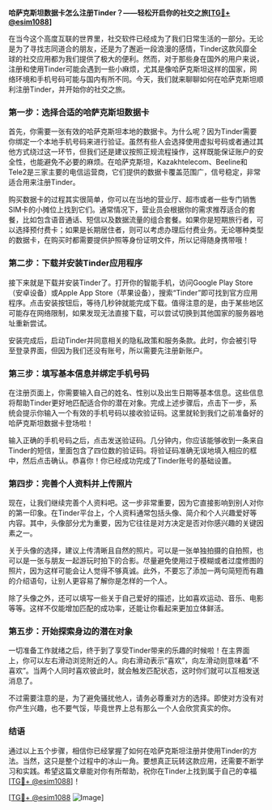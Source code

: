 **哈萨克斯坦数据卡怎么注册Tinder？——轻松开启你的社交之旅[[TG💪+ @esim1088](https://t.me/s/esim1088)]**

在当今这个高度互联的世界里，社交软件已经成为了我们日常生活的一部分。无论是为了寻找志同道合的朋友，还是为了邂逅一段浪漫的感情，Tinder这款风靡全球的社交应用都为我们提供了极大的便利。然而，对于那些身在国外的用户来说，注册和使用Tinder可能会遇到一些小麻烦，尤其是像哈萨克斯坦这样的国家，网络环境和手机号码可能与国内有所不同。今天，我们就来聊聊如何在哈萨克斯坦顺利注册Tinder，并开始你的社交之旅。

### **第一步：选择合适的哈萨克斯坦数据卡**

首先，你需要一张有效的哈萨克斯坦本地的数据卡。为什么呢？因为Tinder需要你绑定一个本地手机号码来进行验证。虽然有些人会选择使用虚拟号码或者通过其他方式绕过这一环节，但我们还是建议按照正规流程操作，这样既能保证账户的安全性，也能避免不必要的麻烦。在哈萨克斯坦，Kazakhtelecom、Beeline和Tele2是三家主要的电信运营商，它们提供的数据卡覆盖范围广，信号稳定，非常适合用来注册Tinder。

购买数据卡的过程其实很简单，你可以在当地的营业厅、超市或者一些专门销售SIM卡的小摊位上找到它们。通常情况下，营业员会根据你的需求推荐适合的套餐，比如包含语音通话、短信以及数据流量的组合套餐。如果你是短期旅行者，可以选择预付费卡；如果是长期居住者，则可以考虑办理后付费业务。无论哪种类型的数据卡，在购买时都需要提供护照等身份证明文件，所以记得随身携带哦！

### **第二步：下载并安装Tinder应用程序**

接下来就是下载并安装Tinder了。打开你的智能手机，访问Google Play Store（安卓设备）或Apple App Store（苹果设备），搜索“Tinder”即可找到官方应用程序。点击安装按钮后，等待几秒钟就能完成下载。值得注意的是，由于某些地区可能存在网络限制，如果发现无法直接下载，可以尝试切换到其他国家的服务器地址重新尝试。

安装完成后，启动Tinder并同意相关的隐私政策和服务条款。此时，你会被引导至登录界面，但因为我们还没有账号，所以需要先注册新账户。

### **第三步：填写基本信息并绑定手机号码**

在注册页面上，你需要输入自己的姓名、性别以及出生日期等基本信息。这些信息将帮助Tinder更好地匹配适合你的潜在对象。完成上述步骤后，点击下一步，系统会提示你输入一个有效的手机号码以接收验证码。这里就轮到我们之前准备好的哈萨克斯坦数据卡登场啦！

输入正确的手机号码之后，点击发送验证码。几分钟内，你应该能够收到一条来自Tinder的短信，里面包含了四位数的验证码。将验证码准确无误地填入相应的框中，然后点击确认。恭喜你！你已经成功完成了Tinder账号的基础设置。

### **第四步：完善个人资料并上传照片**

现在，让我们继续完善个人资料吧。这一步非常重要，因为它直接影响到别人对你的第一印象。在Tinder平台上，个人资料通常包括头像、简介和个人兴趣爱好等内容。其中，头像部分尤为重要，因为它往往是对方决定是否对你感兴趣的关键因素之一。

关于头像的选择，建议上传清晰且自然的照片。可以是一张单独拍摄的自拍照，也可以是一张与朋友一起游玩时拍下的合影。尽量避免使用过于模糊或者过度修图的照片，因为这样可能会让人觉得不够真诚。此外，不要忘了添加一两句简短而有趣的介绍语句，让别人更容易了解你是怎样的一个人。

除了头像之外，还可以填写一些关于自己爱好的描述，比如喜欢运动、音乐、电影等等。这样不仅能增加匹配的成功率，还能让你看起来更加立体鲜活。

### **第五步：开始探索身边的潜在对象**

一切准备工作就绪之后，终于到了享受Tinder带来的乐趣的时候啦！在主界面上，你可以左右滑动浏览附近的人。向右滑动表示“喜欢”，向左滑动则意味着“不喜欢”。当两个人同时喜欢彼此时，就会触发匹配状态，这时你们就可以互相发送消息了。

不过需要注意的是，为了避免骚扰他人，请务必尊重对方的选择。即使对方没有对你产生兴趣，也不要气馁，毕竟世界上总有那么一个人会欣赏真实的你。

### **结语**

通过以上五个步骤，相信你已经掌握了如何在哈萨克斯坦注册并使用Tinder的方法。当然，这只是整个过程中的冰山一角。要想真正玩转这款应用，还需要不断学习和实践。希望这篇文章能对你有所帮助，祝你在Tinder上找到属于自己的幸福[[TG💪+ @esim1088](https://t.me/s/esim1088)]！

[[TG💪+ @esim1088](https://t.me/s/esim1088) ![Image](https://i.postimg.cc/4NQfJmqS/Snipaste-2025-05-13-00-14-12.png)]